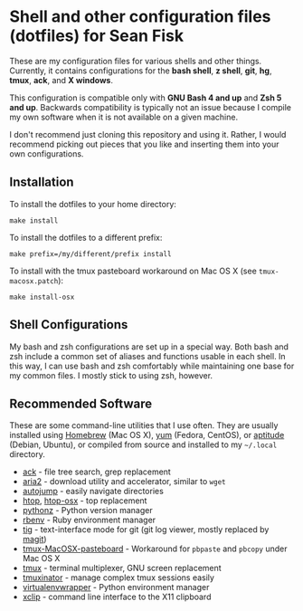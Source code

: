 Shell and other configuration files (dotfiles) for Sean Fisk
============================================================

These are my configuration files for various shells and other things. Currently, it contains configurations for the **bash shell**, **z shell**, **git**, **hg**, **tmux**, **ack**, and **X windows**.

This configuration is compatible only with **GNU Bash 4 and up** and **Zsh 5 and up**. Backwards compatibility is typically not an issue because I compile my own software when it is not available on a given machine.

I don't recommend just cloning this repository and using it. Rather, I would recommend picking out pieces that you like and inserting them into your own configurations.

Installation
------------

To install the dotfiles to your home directory:

    make install

To install the dotfiles to a different prefix:

    make prefix=/my/different/prefix install

To install with the tmux pasteboard workaround on Mac OS X (see `tmux-macosx.patch`):

    make install-osx

Shell Configurations
--------------------

My bash and zsh configurations are set up in a special way. Both bash and zsh include a common set of aliases and functions usable in each shell. In this way, I can use bash and zsh comfortably while maintaining one base for my common files. I mostly stick to using zsh, however.

Recommended Software
--------------------

These are some command-line utilities that I use often. They are usually installed using [Homebrew][homebrew] (Mac OS X), [yum][yum] (Fedora, CentOS), or [aptitude][aptitude] (Debian, Ubuntu), or compiled from source and installed to my `~/.local` directory.

* [ack][ack] - file tree search, grep replacement
* [aria2][aria2] - download utility and accelerator, similar to `wget`
* [autojump][autojump] - easily navigate directories
* [htop][htop], [htop-osx][htop-osx] - top replacement
* [pythonz][pythonz] - Python version manager
* [rbenv][rbenv] - Ruby environment manager
* [tig][tig] - text-interface mode for git (git log viewer, mostly replaced by [magit](https://github.com/magit/magit))
* [tmux-MacOSX-pasteboard][tmux-osx-pasteboard] - Workaround for `pbpaste` and `pbcopy` under Mac OS X
* [tmux][tmux] - terminal multiplexer, GNU screen replacement
* [tmuxinator][tmuxinator] - manage complex tmux sessions easily
* [virtualenvwrapper][virtualenvwrapper] - Python environment manager
* [xclip][xclip] - command line interface to the X11 clipboard

[ack]: http://betterthangrep.com/
[aptitude]: http://wiki.debian.org/Aptitude
[aria2]: http://aria2.sourceforge.net/
[autojump]: https://github.com/joelthelion/autojump
[homebrew]: https://github.com/mxcl/homebrew
[htop-osx]: https://github.com/cynthia/htop-osx
[htop]: http://htop.sourceforge.net/
[pythonz]: https://github.com/saghul/pythonz
[rbenv]: https://github.com/sstephenson/rbenv
[tig]: http://jonas.nitro.dk/tig/
[tmux-osx-pasteboard]: https://github.com/ChrisJohnsen/tmux-MacOSX-pasteboard
[tmux]: http://tmux.sourceforge.net/
[tmuxinator]: https://github.com/aziz/tmuxinator
[virtualenvwrapper]: https://bitbucket.org/dhellmann/virtualenvwrapper
[xclip]: http://sourceforge.net/projects/xclip/
[yum]: http://yum.baseurl.org/
